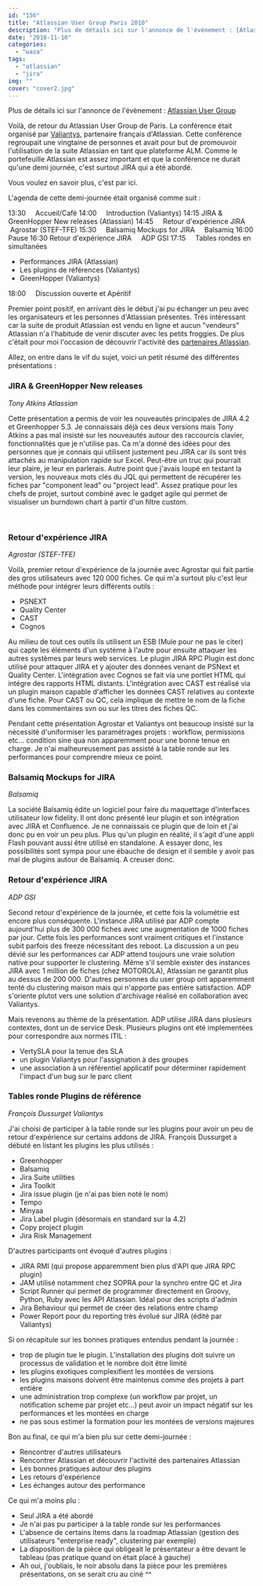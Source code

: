 ```yaml
---
id: "156"
title: "Atlassian User Group Paris 2010"
description: "Plus de détails ici sur l'annonce de l'évènement : [Atlassian User Group](http://confluence.atlassian.com/display/AUG/France+-+Paris+Atlassian+User+Gr..."
date: "2010-11-10"
categories: 
  - "waza"
tags: 
  - "atlassian"
  - "jira"
img: ""
cover: "cover2.jpg"
---
```


Plus de détails ici sur l'annonce de l'évènement : [Atlassian User Group](http://confluence.atlassian.com/display/AUG/France+-+Paris+Atlassian+User+Group)

Voilà, de retour du Atlassian User Group de Paris. La conférence était organisé par [Valiantys](http://www.valiantys.com/display/IN/Accueil), partenaire français d'Atlassian. Cette conférence regroupait une vingtaine de personnes et avait pour but de promouvoir l'utilisation de la suite Atlassian en tant que plateforme ALM. Comme le portefeuille Atlassian est assez important et que la conférence ne durait qu'une demi journée, c'est surtout JIRA qui a été abordé.

Vous voulez en savoir plus, c'est par ici.

L'agenda de cette demi-journée était organisé comme suit :

13:30     Accueil/Café 14:00     Introduction (Valiantys) 14:15 JIRA & GreenHopper New releases (Atlassian) 14:45     Retour d'expérience JIRA     Agrostar (STEF-TFE) 15:30     Balsamiq Mockups for JIRA     Balsamiq 16:00 Pause 16:30 Retour d'expérience JIRA     ADP GSI 17:15     Tables rondes en simultanées

- Performances JIRA (Atlassian)
- Les plugins de références (Valiantys)
- GreenHopper (Valiantys)

18:00     Discussion ouverte et Apéritif

Premier point positif, en arrivant dès le début j'ai pu échanger un peu avec les organisateurs et les personnes d'Atlassian présentes. Très intéressant car la suite de produit Atlassian est vendu en ligne et aucun "vendeurs" Atlassian n'a l'habitude de venir discuter avec les petits froggies. De plus c'était pour moi l'occasion de découvrir l'activité des [partenaires Atlassian](http://confluence.atlassian.com/display/APW/Partner+Directory+Home).

Allez, on entre dans le vif du sujet, voici un petit résumé des différentes présentations :

### JIRA & GreenHopper New releases

_Tony Atkins Atlassian_

Cette présentation a permis de voir les nouveautés principales de JIRA 4.2 et Greenhopper 5.3. Je connaissais déjà ces deux versions mais Tony Atkins a pas mal insisté sur les nouveautés autour des raccourcis clavier, fonctionnalités que je n'utilise pas. Ca m'a donné des idées pour des personnes que je connais qui utilisent justement peu JIRA car ils sont très attachés au manipulation rapide sur Excel. Peut-être un truc qui pourrait leur plaire, je leur en parlerais. Autre point que j'avais loupé en testant la version, les nouveaux mots clés du JQL qui permettent de récupérer les fiches par "component lead" ou "project lead". Assez pratique pour les chefs de projet, surtout combiné avec le gadget agile qui permet de visualiser un burndown chart à partir d'un filtre custom.

 

### Retour d'expérience JIRA

_Agrostar (STEF-TFE)_

Voilà, premier retour d'expérience de la journée avec Agrostar qui fait partie des gros utilisateurs avec 120 000 fiches. Ce qui m'a surtout plu c'est leur méthode pour intégrer leurs différents outils :

- PSNEXT
- Quality Center
- CAST
- Cognos

Au milieu de tout ces outils ils utilisent un ESB (Mule pour ne pas le citer) qui capte les éléments d'un système à l'autre pour ensuite attaquer les autres systèmes par leurs web services. Le plugin JIRA RPC Plugin est donc utilisé pour attaquer JIRA et y ajouter des données venant de PSNext et Quality Center. L'intégration avec Cognos se fait via une portlet HTML qui intégre des rapports HTML distants. L'intégration avec CAST est réalisé via un plugin maison capable d'afficher les données CAST relatives au contexte d'une fiche. Pour CAST ou QC, cela implique de mettre le nom de la fiche dans les commentaires svn ou sur les titres des fiches QC.

Pendant cette présentation Agrostar et Valiantys ont beaucoup insisté sur la nécessité d'uniformiser les paramétrages projets : workflow, permissions etc... condition sine qua non apparemment pour une bonne tenue en charge. Je n'ai malheureusement pas assisté à la table ronde sur les performances pour comprendre mieux ce point.

### Balsamiq Mockups for JIRA

_Balsamiq_

La société Balsamiq édite un logiciel pour faire du maquettage d'interfaces utilisateur low fidelity. Il ont donc présenté leur plugin et son intégration avec JIRA et Confluence. Je ne connaissais ce plugin que de loin et j'ai donc pu en voir un peu plus. Plus qu'un plugin en réalité, il s'agit d'une appli Flash pouvant aussi être utilisé en standalone. A essayer donc, les possibilités sont sympa pour une ébauche de design et il semble y avoir pas mal de plugins autour de Balsamiq. A creuser donc.

### Retour d'expérience JIRA

_ADP GSI_

Second retour d'expérience de la journée, et cette fois la volumétrie est encore plus conséquente. L'instance JIRA utilisé par ADP compte aujourd'hui plus de 300 000 fiches avec une augmentation de 1000 fiches par jour. Cette fois les performances sont vraiment critiques et l'instance subit parfois des freeze nécessitant des reboot. La discussion a un peu dévié sur les performances car ADP attend toujours une vraie solution native pour supporter le clustering. Même s'il semble exister des instances JIRA avec 1 million de fiches (chez MOTOROLA), Atlassian ne garantit plus au dessus de 200 000. D'autres personnes du user group ont apparemment tenté du clustering maison mais qui n'apporte pas entière satisfaction. ADP s'oriente plutot vers une solution d'archivage réalisé en collaboration avec Valiantys.

Mais revenons au thème de la présentation. ADP utilise JIRA dans plusieurs contextes, dont un de service Desk. Plusieurs plugins ont été implementées pour correspondre aux normes ITIL :

- VertySLA pour la tenue des SLA
- un plugin Valiantys pour l'assignation à des groupes
- une association à un référentiel applicatif pour déterminer rapidement l'impact d'un bug sur le parc client

### Tables ronde Plugins de référence

_François Dussurget Valiantys_

J'ai choisi de participer à la table ronde sur les plugins pour avoir un peu de retour d'expérience sur certains addons de JIRA. François Dussurget a débuté en listant les plugins les plus utilisés :

- Greenhopper
- Balsamiq
- Jira Suite utilities
- Jira Toolkit
- Jira issue plugin (je n'ai pas bien noté le nom)
- Tempo
- Minyaa
- Jira Label plugin (désormais en standard sur la 4.2)
- Copy project plugin
- Jira Risk Management

D'autres participants ont évoqué d'autres plugins :

- JIRA RMI (qui propose apparemment bien plus d'API que JIRA RPC plugin)
- JAM utilisé notamment chez SOPRA pour la synchro entre QC et Jira
- Script Runner qui permet de programmer directement en Groovy, Python, Ruby avec les API Atlassian. Idéal pour des scripts d'admin
- Jira Behaviour qui permet de créer des relations entre champ
- Power Report pour du reporting très évolué sur JIRA (édité par Valiantys)

Si on récapitule sur les bonnes pratiques entendus pendant la journée :

- trop de plugin tue le plugin. L'installation des plugins doit suivre un processus de validation et le nombre doit être limité
- les plugins exotiques complexifient les montées de versions
- les plugins maisons doivent être maintenus comme des projets à part entière
- une administration trop complexe (un workflow par projet, un notification scheme par projet etc...) peut avoir un impact négatif sur les performances et les montées en charge
- ne pas sous estimer la formation pour les montées de versions majeures

Bon au final, ce qui m'a bien plu sur cette demi-journée :

- Rencontrer d'autres utilisateurs
- Rencontrer Atlassian et découvrir l'activité des partenaires Atlassian
- Les bonnes pratiques autour des plugins
- Les retours d'expérience
- Les échanges autour des performance

Ce qui m'a moins plu :

- Seul JIRA a été abordé
- Je n'ai pas pu participer à la table ronde sur les performances
- L'absence de certains items dans la roadmap Atlassian (gestion des utilisateurs "enterprise ready", clustering par exemple)
- La disposition de la pièce qui obligeait le présentateur a être devant le tableau (pas pratique quand on était placé à gauche)
- Ah oui, j'oubliais, le noir absolu dans la pièce pour les premières présentations, on se serait cru au ciné ^^
